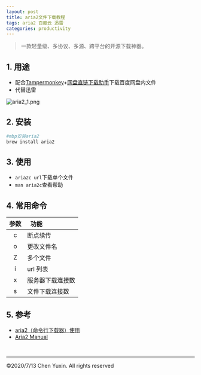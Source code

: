 ```yaml
---
layout: post
title: aria2文件下载教程
tags: aria2 百度云 迅雷
categories: productivity
---
```


> 一款轻量级、多协议、多源、跨平台的开源下载神器。

## 1. 用途

- 配合[Tampermonkey](https://www.tampermonkey.net/scripts.php)+[网盘直链下载助手](https://www.baiduyun.wiki/zh-cn/assistant.html)下载百度网盘内文件
- 代替迅雷

![aria2_1.png](https://i.loli.net/2020/07/18/OQKZFb9YBAuGmWg.jpg)

## 2. 安装

```zsh
#mbp安装aria2
brew install aria2
```

## 3. 使用

- `aria2c url`下载单个文件
- `man aria2c`查看帮助

## 4. 常用命令

| 参数 | &nbsp; 功能      |
| :---: | :--------------- |
| c    | 断点续传         |
| o    | 更改文件名       |
| Z    | 多个文件         |
| i    | url 列表         |
| x    | 服务器下载连接数 |
| s    | 文件下载连接数   |

## 5. 参考

- [aria2（命令行下载器）使用](https://www.jianshu.com/p/6e6a02e1f15e)
- [Aria2 Manual](https://aria2.github.io/manual/en/html/index.html)

<br/>

---

&copy;2020/7/13 Chen Yuxin. All rights reserved
